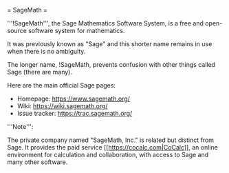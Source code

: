 = SageMath =

'''!SageMath''', the Sage Mathematics Software System, is a free and open-source software system for mathematics.

It was previously known as "Sage" and this shorter name remains in use when there is no ambiguity.

The longer name, !SageMath, prevents confusion with other things called Sage (there are many).

Here are the main official Sage pages:

  * Homepage: https://www.sagemath.org/
  * Wiki: https://wiki.sagemath.org/
  * Issue tracker: https://trac.sagemath.org/

'''Note''':

The private company named "SageMath, Inc." is related but distinct from Sage. It provides the paid service [[https://cocalc.com|CoCalc]], an online environment for calculation and collaboration, with access to Sage and many other software.

